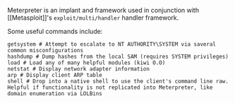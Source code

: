 Meterpreter is an implant and framework used in conjunction with [[Metasploit]]'s `exploit/multi/handler` handler framework. 

Some useful commands include:
```shell
getsystem # Attempt to escalate to NT AUTHORITY\SYSTEM via saveral common misconfigurations
hashdump # Dump hashes from the local SAM (requires SYSTEM privileges)
load # Load any of many helpful modules (kiwi O.O)
netstat # Display network adapter information
arp # Display client ARP table
shell # Drop into a native shell to use the client's command line raw. Helpful if functionality is not replicated into Meterpreter, like domain enumeration via LOLBins
```
